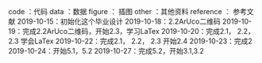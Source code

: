 code ：代码
data ：数据
figure ： 插图
other ：其他资料
reference ： 参考文献
2019-10-15：初始化这个毕业设计
2019-10-18：2.2ArUco二维码
2019-10-19：完成2.2ArUco二维码，开始2.3，学习LaTex
2019-10-20：完成2.1， 2.2， 2.3 学会LaTex
2019-10-22：完成2.1， 2.2， 2.3 开始2.4
2019-10-23：完成2
2019-10-24：开始5.1，5.2
2019-10-27：完成5.2，开始3.1,3.2